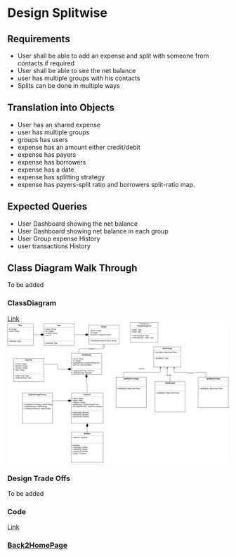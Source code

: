 # Design Splitwise

## Requirements
- User shall be able to add an expense and split with someone from contacts if required
- User shall be able to see the net balance
- user has multiple groups with his contacts
- Splits can be done in multiple ways

## Translation into Objects
- User has an shared expense
- user has multiple groups
- groups has users
- expense has an amount either credit/debit
- expense has payers
- expense has borrowers
- expense has a date
- expense has splitting strategy
- expense has payers-split ratio and borrowers split-ratio map.

## Expected Queries
- User Dashboard showing the net balance
- User Dashboard showing net balance in each group
- User Group expense History
- user transactions History


## Class Diagram Walk Through
To be added


### ClassDiagram
[Link](https://github.com/LearningsLab/BoilerPlates/blob/main/Splitwise/Splitwise.drawio.png?raw=true)
<img src="https://github.com/LearningsLab/BoilerPlates/blob/main/Splitwise/Splitwise.drawio.png?raw=true" >


### Design Trade Offs
To be added

### Code 
[Link](https://github.com/LearningsLab/BoilerPlates/tree/main/Splitwise)

### [Back2HomePage](https://learningslab.github.io/BoilerPlates) 